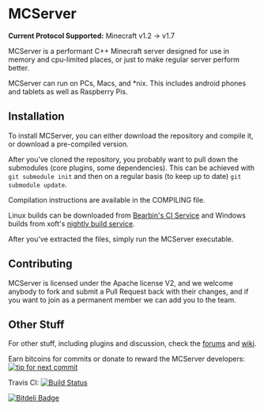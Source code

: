 MCServer
========

**Current Protocol Supported:** Minecraft v1.2 -> v1.7

MCServer is a performant C++ Minecraft server designed for use in memory and cpu-limited places, or just to make regular server perform better.

MCServer can run on PCs, Macs, and *nix. This includes android phones and tablets as well as Raspberry Pis. 

Installation
------------

To install MCServer, you can either download the repository and compile it, or download a pre-compiled version.

After you've cloned the repository, you probably want to pull down the submodules (core plugins, some dependencies). This can be achieved with `git submodule init` and then on a regular basis (to keep up to date) `git submodule update`.

Compilation instructions are available in the COMPILING file.

Linux builds can be downloaded from [Bearbin's CI Service](http://ci.bearbin.net) and Windows builds from xoft's [nightly build service](http://mc-server.xoft.cz).

After you've extracted the files, simply run the MCServer executable.

Contributing
------------

MCServer is licensed under the Apache license V2, and we welcome anybody to fork and submit a Pull Request back with their changes, and if you want to join as a permanent member we can add you to the team.

Other Stuff
-----------

For other stuff, including plugins and discussion, check the [forums](http://forum.mc-server.org) and [wiki](http://wiki.mc-server.org/).

Earn bitcoins for commits or donate to reward the MCServer developers: [![tip for next commit](http://tip4commit.com/projects/74.svg)](http://tip4commit.com/projects/74)

Travis CI: [![Build Status](https://travis-ci.org/mc-server/MCServer.png?branch=master)](https://travis-ci.org/mc-server/MCServer)


[![Bitdeli Badge](https://d2weczhvl823v0.cloudfront.net/mc-server/mcserver/trend.png)](https://bitdeli.com/free "Bitdeli Badge")

